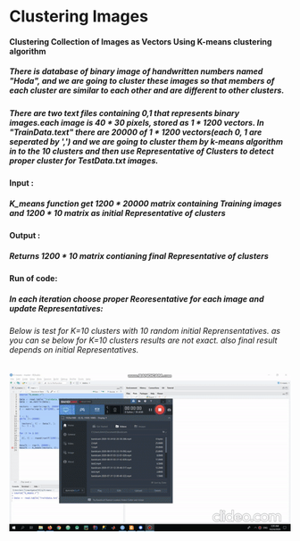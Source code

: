 # Clustering Images

#### Clustering Collection of Images as Vectors Using K-means clustering algorithm
##### There is database of binary image of handwritten numbers named "Hoda", and we are going to cluster these images so that members of each cluster are similar to each other and are different to other clusters.
##### There are two text files containing 0,1 that represents binary images.each image is 40 * 30 pixels, stored as 1 * 1200 vectors. In "TrainData.text" there are 20000 of 1 * 1200 vectors(each 0, 1 are seperated by ',') and we are going to cluster them by k-means algorithm in to the 10 clusters and then use Representative of Clusters to detect proper cluster for TestData.txt images.

#### Input :
##### K_means function get 1200 * 20000 matrix containing Training images and 1200 * 10 matrix as initial Representative of clusters

#### Output :
##### Returns 1200 * 10 matrix contianing final Representative of clusters


  

#### Run of code:
##### In each iteration choose proper Reoresentative for each image and update Representatives:
###### Below is test for K=10 clusters with 10 random initial Reprensentatives. as you can se below for K=10 clusters results are not exact. also final result depends on initial Representatives.

![Alt Text](https://raw.githubusercontent.com/AmirMansurian/Clustering-Images/master/Run_test.gif)





